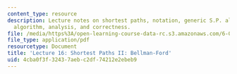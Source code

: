```yaml
---
content_type: resource
description: Lecture notes on shortest paths, notation, generic S.P. algorithm, Bellman-Ford
  algorithm, analysis, and correctness.
file: /media/https%3A/open-learning-course-data-rc.s3.amazonaws.com/6-006-introduction-to-algorithms-spring-2008/4cba0f3f32437aebc2df74212e2ebeb9_lec16.pdf
file_type: application/pdf
resourcetype: Document
title: 'Lecture 16: Shortest Paths II: Bellman-Ford'
uid: 4cba0f3f-3243-7aeb-c2df-74212e2ebeb9
---
```


